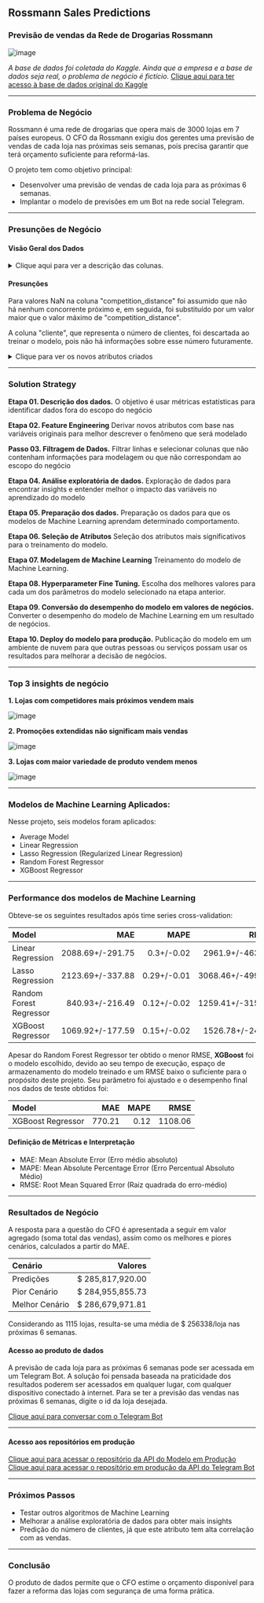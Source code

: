 ## Rossmann Sales Predictions

### Previsão de vendas da Rede de Drogarias Rossmann

![image](img/rossmann.jpg)

*A base de dados foi coletada do Kaggle. Ainda que a empresa e a base de dados seja real, o problema de negócio é fictício.* 
[Clique aqui para ter acesso à base de dados original do Kaggle](https://www.kaggle.com/c/rossmann-store-sales/overview/description) 


------------------
### Problema de Negócio

  Rossmann é uma rede de drogarias que opera mais de 3000 lojas em 7 países europeus. O CFO da Rossmann exigiu dos gerentes uma previsão de vendas de cada loja nas próximas seis semanas, pois precisa garantir que terá orçamento suficiente para reformá-las.
  
  O projeto tem como objetivo principal:
  
   * Desenvolver uma previsão de vendas de cada loja para as próximas 6 semanas. 
   * Implantar o modelo de previsões em um Bot na rede social Telegram. 
 
--------------------------
### Presunções de Negócio

#### Visão Geral dos Dados 
<details>
  <summary>Clique aqui para ver a descrição das colunas.</summary>
  
|Atributo 	                        |Definição |
| :---                            |     :---          |
|Id 	                            | Um Id que representa uma dupla (Store, Date) no conjunto de dados.|
|Store 	                          | Um único Id para cada loja|
|Sales 	                          | quantidade de dinheiro arrecadado no dia|
|DayOfWeek 	                      | dia da semana em que a venda foi feita (ex: DayOfWeek=1 -> segunda-feira, DayOfWeek=2 -> terça, etc).|
|Date                             |	data em que venda foi feita|
|Customers                        |	o número de clientes na data|
|Open                             |	um indicador se a loja estava aberta no registro: 0 = fechada, 1 = aberta.|
|StateHoliday                     |	indica um feriado estadual. Normalmente todas as lojas, com poucas exceções, fecham nos feriados estaduais. Observe que todas as escolas fecham nos feriados e fins de semana. a = feriado, b = feriado da Páscoa, c = Natal, 0 = nenhum.|
|SchoolHoliday                    |	indica se a loja foi afetado pelo fechamento de escolas públicas.|
|StoreType                        |	diferencia quatro modelos de lojas diferentes: a, b, c, d.|
|Assortment                       |	descreve um nível de classificação das lojas a = basic, b = extra, c = extended.|
|CompetitionDistance              |	distância em metrôs da loja competidora mais próxima.|
|CompetitionOpenSince(Month/Year) |	informa o ano e o mês aproximados do momento em que o concorrente mais próximo foi aberto.|
|Promo 	                          | indica se uma loja está realizando uma promoção naquele dia.|
|Promo2 	                        |Promo2 é uma promoção contínua e consecutiva para algumas lojas: 0 = a loja não está participando, 1 = a loja está participando.|
|Promo2Since(Year/Week)           |	descreve o ano e a semana em que a loja começou a participar do Promo2.|
|PromoInterval                    |	descreve os intervalos consecutivos em que o Promo2 é iniciado, nomeando os meses em que a promoção é iniciada novamente. Por exemplo. "Feb,May,Aug,Nov" significa que cada rodada começa em fevereiro, maio, agosto e novembro de qualquer ano para essa loja.|
  
</details>

#### Presunções

Para valores NaN na coluna "competition_distance" foi assumido que não há nenhum concorrente próximo e, em seguida, foi substituído por um valor maior que o valor máximo de "competition_distance". 

A coluna "cliente", que representa o número de clientes, foi descartada ao treinar o modelo, pois não há informações sobre esse número futuramente. 


<details>
  <summary>Clique para ver os novos atributos criados</summary>
  
  |New Feature 	                                                                                         | Definition                                     | 
  | :---                                                                                                 |     :---                                       |
  |year/month/day/week_of_year/year_week                                                                 | períodos de tempo extraídos da coluna "date"                 |
  |day_sin/day_cos/month_sin/month_cos/week_of_year_sin/week_of_year_cos/day_of_week_sin/day_of_week_cos | atributos derivadas em sin/cos para representar sua característica cíclica                      |
  |competition_since                                                                                     | data de início de competição         |
  |competiton_time_month                                                                                 | período em meses que a competição começou |
  |promo_since                                                                                           | concatenação das colunas 'promo2_since_year' e 'promo2_since_week', formando uma data só.  
  |promo_time_week                                                                                       | tempo em semanas a partir do momento em que a promoção estava ativa.                                |
  |state_holiday(christmas/easter_holiday/public_holiday/regular_day)                                    | indica se a venda foi feita no natal, páscoa, feriado ou dia normal. |
  |is_promo2                                                                                             | se a compra ocorreu durante uma promo2 (1) ou não (0)                  |
</details>

--------------------------
### Solution Strategy

**Etapa 01. Descrição dos dados.** O objetivo é usar métricas estatísticas para identificar dados fora do escopo do negócio

**Etapa 02. Feature Engineering** Derivar novos atributos com base nas variáveis originais para melhor descrever o fenômeno que será modelado

**Passo 03. Filtragem de Dados.** Filtrar linhas e selecionar colunas que não contenham informações para modelagem ou que não correspondam ao escopo do negócio

**Etapa 04. Análise exploratória de dados.** Exploração de dados para encontrar insights e entender melhor o impacto das variáveis no aprendizado do modelo

**Etapa 05. Preparação dos dados.** Preparação os dados para que os modelos de Machine Learning aprendam determinado comportamento.

**Etapa 06. Seleção de Atributos** Seleção dos atributos mais significativos para o treinamento do modelo.

**Etapa 07. Modelagem de Machine Learning** Treinamento do modelo de Machine Learning.

**Etapa 08. Hyperparameter Fine Tuning.** Escolha dos melhores valores para cada um dos parâmetros do modelo selecionado na etapa anterior. 

**Etapa 09. Conversão do desempenho do modelo em valores de negócios.** Converter o desempenho do modelo de Machine Learning em um resultado de negócios.

**Etapa 10. Deploy do modelo para produção.** Publicação do modelo em um ambiente de nuvem para que outras pessoas ou serviços possam usar os resultados para melhorar a decisão de negócios. 

--------------------------

### Top 3 insights de negócio

**1. Lojas com competidores mais próximos vendem mais**

![image](img/hip1.png)


**2. Promoções extendidas não significam mais vendas**

![image](img/hip2.png)


**3. Lojas com maior variedade de produto vendem menos**

![image](img/hip3.png)

--------------------------

### Modelos de Machine Learning Aplicados: 

Nesse projeto, seis modelos foram aplicados: 

 - Average Model 
 - Linear Regression
 - Lasso Regression (Regularized Linear Regression)
 - Random Forest Regressor
 - XGBoost Regressor
 
--------------------------

### Performance dos modelos de Machine Learning

Obteve-se os seguintes resultados após time series cross-validation: 

| Model                   | MAE               | MAPE          | RMSE |
| :---                    |     ---:          |          ---: | ---:             |
| Linear Regression       | 2088.69+/-291.75  | 0.3+/-0.02	  | 2961.9+/-463.92  |
| Lasso Regression        | 2123.69+/-337.88  | 0.29+/-0.01	  | 3068.46+/-499.73 |
| Random Forest Regressor | 840.93+/-216.49	  | 0.12+/-0.02	  | 1259.41+/-315.89 |
| XGBoost Regressor       | 1069.92+/-177.59  | 0.15+/-0.02	  | 1526.78+/-240.6  |

Apesar do Random Forest Regressor ter obtido o menor RMSE, **XGBoost** foi o modelo escolhido, devido ao seu tempo de execução, espaço de armazenamento do modelo treinado e um RMSE baixo o suficiente para o propósito deste projeto. Seu parâmetro foi ajustado e o desempenho final nos dados de teste obtidos foi:

| Model             | MAE     | MAPE  | RMSE    |
| :---              | ---:    | ---:  | ---:    |
| XGBoost Regressor | 770.21  | 0.12  | 1108.06 |

#### Definição de Métricas e Interpretação

- MAE: Mean Absolute Error (Erro médio absoluto)
- MAPE: Mean Absolute Percentage Error (Erro Percentual Absoluto Médio)
- RMSE: Root Mean Squared Error (Raiz quadrada do erro-médio)

--------------------------

### Resultados de Negócio 

A resposta para a questão do CFO é apresentada a seguir em valor agregado (soma total das vendas), assim como os melhores e piores cenários, calculados a partir do MAE.

| Cenário       | Valores             | 
| :---           | ---:               | 
| Predições    |  $ 285,817,920.00  |  
| Pior Cenário |  $ 284,955,855.73	  | 
| Melhor Cenário  |  $ 286,679,971.81   |  

Considerando as 1115 lojas, resulta-se uma média de $ 256338/loja nas próximas 6 semanas.

#### Acesso ao produto de dados

A previsão de cada loja para as próximas 6 semanas pode ser acessada em um Telegram Bot. A solução foi pensada baseada na praticidade dos resultados poderem ser acessados em qualquer lugar, com qualquer dispositivo conectado à internet. Para se ter a previsão das vendas nas próximas 6 semanas, digite o id da loja desejada. 

[Clique aqui para conversar com o Telegram Bot](t.me/df_rossmann_bot) 

--------------------------

#### Acesso aos repositórios em produção

[Clique aqui para acessar o repositório da API do Modelo em Produção](https://github.com/dsdefreitas/sales_prediction_app) 
[Clique aqui para acessar o repositório em produção da API do Telegram Bot](https://github.com/dsdefreitas/rossmann-telegram-bot) 

--------------------------

### Próximos Passos

- Testar outros algoritmos de Machine Learning
- Melhorar a análise exploratória de dados para obter mais insights
- Predição do número de clientes, já que este atributo tem alta correlação com as vendas. 

--------------------------

### Conclusão 

O produto de dados permite que o CFO estime o orçamento disponível para fazer a reforma das lojas com segurança de uma forma prática. 
